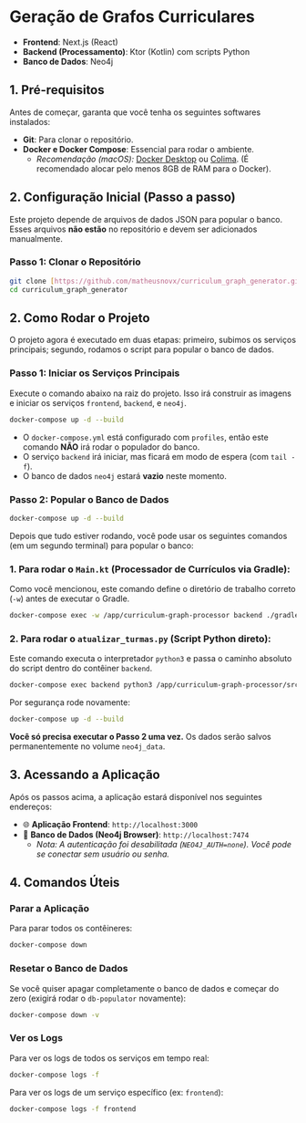 # Geração de Grafos Curriculares

* **Frontend**: Next.js (React)
* **Backend (Processamento)**: Ktor (Kotlin) com scripts Python
* **Banco de Dados**: Neo4j

## 1. Pré-requisitos

Antes de começar, garanta que você tenha os seguintes softwares instalados:

* **Git**: Para clonar o repositório.
* **Docker e Docker Compose**: Essencial para rodar o ambiente.
    * *Recomendação (macOS):* [Docker Desktop](https://www.docker.com/products/docker-desktop/) ou [Colima](https://github.com/abiosoft/colima). (É recomendado alocar pelo menos 8GB de RAM para o Docker).

## 2. Configuração Inicial (Passo a passo)

Este projeto depende de arquivos de dados JSON para popular o banco. Esses arquivos **não estão** no repositório e devem ser adicionados manualmente.

### Passo 1: Clonar o Repositório

```bash
git clone [https://github.com/matheusnovx/curriculum_graph_generator.git](https://github.com/matheusnovx/curriculum_graph_generator.git)
cd curriculum_graph_generator
```

## 2. Como Rodar o Projeto

O projeto agora é executado em duas etapas: primeiro, subimos os serviços principais; segundo, rodamos o script para popular o banco de dados.

### Passo 1: Iniciar os Serviços Principais

Execute o comando abaixo na raiz do projeto. Isso irá construir as imagens e iniciar os serviços `frontend`, `backend`, e `neo4j`.

```bash
docker-compose up -d --build
```

* O `docker-compose.yml` está configurado com `profiles`, então este comando **NÃO** irá rodar o populador do banco.
* O serviço `backend` irá iniciar, mas ficará em modo de espera (com `tail -f`).
* O banco de dados `neo4j` estará **vazio** neste momento.

### Passo 2: Popular o Banco de Dados

```bash
docker-compose up -d --build
```

Depois que tudo estiver rodando, você pode usar os seguintes comandos (em um segundo terminal) para popular o banco:

### 1. Para rodar o `Main.kt` (Processador de Currículos via Gradle):

Como você mencionou, este comando define o diretório de trabalho correto (`-w`) antes de executar o Gradle.

```bash
docker-compose exec -w /app/curriculum-graph-processor backend ./gradlew run
```

### 2. Para rodar o `atualizar_turmas.py` (Script Python direto):

Este comando executa o interpretador `python3` e passa o caminho absoluto do script dentro do contêiner `backend`.

```bash
docker-compose exec backend python3 /app/curriculum-graph-processor/src/main/resources/scripts/atualizar_turmas.py
```

Por segurança rode novamente:

```bash
docker-compose up -d --build
```

**Você só precisa executar o Passo 2 uma vez.** Os dados serão salvos permanentemente no volume `neo4j_data`.

## 3. Acessando a Aplicação

Após os passos acima, a aplicação estará disponível nos seguintes endereços:

* 🌐 **Aplicação Frontend**: `http://localhost:3000`
* 💾 **Banco de Dados (Neo4j Browser)**: `http://localhost:7474`
    * *Nota: A autenticação foi desabilitada (`NEO4J_AUTH=none`). Você pode se conectar sem usuário ou senha.*

## 4. Comandos Úteis

### Parar a Aplicação

Para parar todos os contêineres:

```bash
docker-compose down
```

### Resetar o Banco de Dados

Se você quiser apagar completamente o banco de dados e começar do zero (exigirá rodar o `db-populator` novamente):

```bash
docker-compose down -v
```

### Ver os Logs

Para ver os logs de todos os serviços em tempo real:

```bash
docker-compose logs -f
```

Para ver os logs de um serviço específico (ex: `frontend`):

```bash
docker-compose logs -f frontend
```